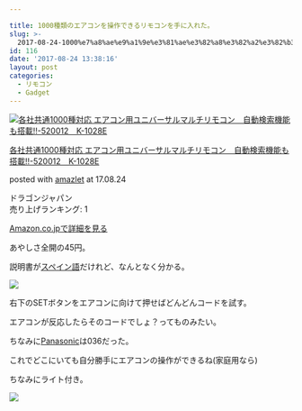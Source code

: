 ```yaml
---

title: 1000種類のエアコンを操作できるリモコンを手に入れた。
slug: >-
  2017-08-24-1000%e7%a8%ae%e9%a1%9e%e3%81%ae%e3%82%a8%e3%82%a2%e3%82%b3%e3%83%b3%e3%82%92%e6%93%8d%e4%bd%9c%e3%81%a7%e3%81%8d%e3%82%8b
id: 116
date: '2017-08-24 13:38:16'
layout: post
categories:
  - リモコン
  - Gadget
---
```




 [![各社共通1000種対応 エアコン用ユニバーサルマルチリモコン　自動検索機能も搭載!!-520012　K-1028E](https://cdn-ak.f.st-hatena.com/images/fotolife/p/peipeipe/20190630/20190630171443.jpg)](http://www.amazon.co.jp/exec/obidos/ASIN/B000V4OBBE/peipeipe-22/ref=nosim/) 



[各社共通1000種対応 エアコン用ユニバーサルマルチリモコン　自動検索機能も搭載!!-520012　K-1028E](http://www.amazon.co.jp/exec/obidos/ASIN/B000V4OBBE/peipeipe-22/ref=nosim/)

posted with [amazlet](http://www.amazlet.com/ "amazlet") at 17.08.24



ドラゴンジャパン  
売り上げランキング: 1  




[Amazon.co.jpで詳細を見る](http://www.amazon.co.jp/exec/obidos/ASIN/B000V4OBBE/peipeipe-22/ref=nosim/)







あやしさ全開の45円。

説明書が[スペイン語](http://d.hatena.ne.jp/keyword/%A5%B9%A5%DA%A5%A4%A5%F3%B8%EC)だけれど、なんとなく分かる。

![](https://cdn-ak.f.st-hatena.com/images/fotolife/p/peipeipe/20190630/20190630171022.jpg)

右下のSETボタンをエアコンに向けて押せばどんどんコードを試す。

エアコンが反応したらそのコードでしょ？ってものみたい。

ちなみに[Panasonic](http://d.hatena.ne.jp/keyword/Panasonic)は036だった。

これでどこにいても自分勝手にエアコンの操作ができるね(家庭用なら)

ちなみにライト付き。

![](https://cdn-ak.f.st-hatena.com/images/fotolife/p/peipeipe/20190630/20190630170257.jpg)